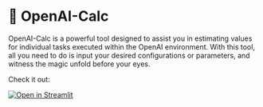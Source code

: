 # 🧮 OpenAI-Calc

OpenAI-Calc is a powerful tool designed to assist you in estimating values for individual tasks executed within the OpenAI environment. With this tool, all you need to do is input your desired configurations or parameters, and witness the magic unfold before your eyes.

Check it out:

[![Open in Streamlit](https://static.streamlit.io/badges/streamlit_badge_black_white.svg)](https://openai-calc.streamlit.app/)
